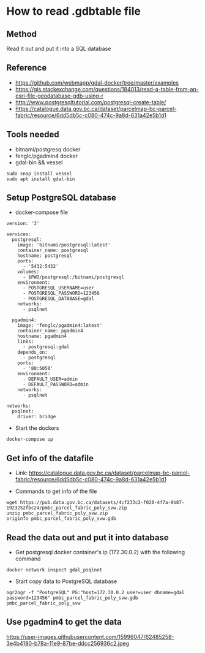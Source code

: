 # How to read .gdbtable file

## Method
Read it out and put it into a SQL database

## Reference
 - https://github.com/webmapp/gdal-docker/tree/master/examples
 - https://gis.stackexchange.com/questions/184013/read-a-table-from-an-esri-file-geodatabase-gdb-using-r
 - http://www.postgresqltutorial.com/postgresql-create-table/
 - https://catalogue.data.gov.bc.ca/dataset/parcelmap-bc-parcel-fabric/resource/6dd5db5c-c080-474c-9a8d-631a42e5b1d1

## Tools needed
 - bitnami/postgresq docker
 - fenglc/pgadmin4 docker
 - gdal-bin && vessel
```
sudo snap install vessel
sudo apt install gdal-bin
```

## Setup PostgreSQL database
- docker-compose file
```
version: '3'

services:
  postgresql:
    image: 'bitnami/postgresql:latest'
    container_name: postgresql
    hostname: postgresql
    ports:
      - '5432:5432'
    volumes:
      - $PWD/postgresql:/bitnami/postgresql
    environment:
      - POSTGRESQL_USERNAME=user
      - POSTGRESQL_PASSWORD=123456
      - POSTGRESQL_DATABASE=gdal
    networks:
      - psqlnet

  pgadmin4:
    image: 'fenglc/pgadmin4:latest'
    container_name: pgadmin4
    hostname: pgadmin4
    links:
      - postgresql:gdal
    depends_on:
      - postgresql
    ports:
      - '80:5050'
    environment:
      - DEFAULT_USER=admin
      - DEFAULT_PASSWORD=admin
    networks:
      - psqlnet

networks:
  psqlnet:
    driver: bridge
```
 - Start the dockers
```
docker-compose up
```

## Get info of the datafile
- Link: https://catalogue.data.gov.bc.ca/dataset/parcelmap-bc-parcel-fabric/resource/6dd5db5c-c080-474c-9a8d-631a42e5b1d1

- Commands to get info of the file
```
wget https://pub.data.gov.bc.ca/datasets/4cf233c2-f020-4f7a-9b87-1923252fbc24/pmbc_parcel_fabric_poly_svw.zip
unzip pmbc_parcel_fabric_poly_svw.zip
originfo pmbc_parcel_fabric_poly_svw.gdb
```

## Read the data out and put it into database
 - Get postgresql docker container's ip (172.30.0.2) with the following command
```
docker network inspect gdal_psqlnet
```

 - Start copy data to PostgreSQL database
```
ogr2ogr -f "PostgreSQL" PG:"host=172.30.0.2 user=user dbname=gdal password=123456" pmbc_parcel_fabric_poly_svw.gdb pmbc_parcel_fabric_poly_svw
```

## Use pgadmin4 to get the data
https://user-images.githubusercontent.com/15996047/62485258-3e4b4180-b78a-11e9-87be-ddcc256936c2.jpeg

